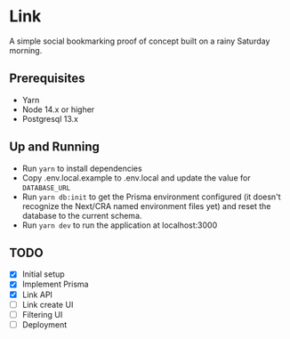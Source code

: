 # Link

A simple social bookmarking proof of concept built on a rainy Saturday morning.

## Prerequisites

* Yarn
* Node 14.x or higher
* Postgresql 13.x

## Up and Running

* Run `yarn` to install dependencies
* Copy .env.local.example to .env.local and update the value for `DATABASE_URL`
* Run `yarn db:init` to get the Prisma environment configured (it doesn't recognize the Next/CRA named environment files yet) and reset the database to the current schema.
* Run `yarn dev` to run the application at localhost:3000

## TODO

- [x] Initial setup
- [x] Implement Prisma
- [x] Link API
- [ ] Link create UI
- [ ] Filtering UI
- [ ] Deployment